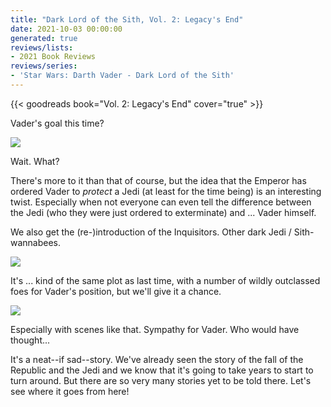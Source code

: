```yaml
---
title: "Dark Lord of the Sith, Vol. 2: Legacy's End"
date: 2021-10-03 00:00:00
generated: true
reviews/lists:
- 2021 Book Reviews
reviews/series:
- 'Star Wars: Darth Vader - Dark Lord of the Sith'
---
```

{{< goodreads book="Vol. 2: Legacy's End" cover="true" >}}

Vader's goal this time?  

![](/embeds/books/attachments/vader-17-2.1.png)  

<!--more-->

Wait. What?  

There's more to it than that of course, but the idea that the Emperor has ordered Vader to *protect* a Jedi (at least for the time being) is an interesting twist. Especially when not everyone can even tell the difference between the Jedi (who they were just ordered to exterminate) and ... Vader himself.  

We also get the (re-)introduction of the Inquisitors. Other dark Jedi / Sith- wannabees.  

![](/embeds/books/attachments/vader-17-2.2.png)   

It's ... kind of the same plot as last time, with a number of wildly outclassed foes for Vader's position, but we'll give it a chance.  

![](/embeds/books/attachments/vader-17-2.3.png)   

Especially with scenes like that. Sympathy for Vader. Who would have thought...  

It's a neat--if sad--story. We've already seen the story of the fall of the Republic and the Jedi and we know that it's going to take years to start to turn around. But there are so very many stories yet to be told there. Let's see where it goes from here!



